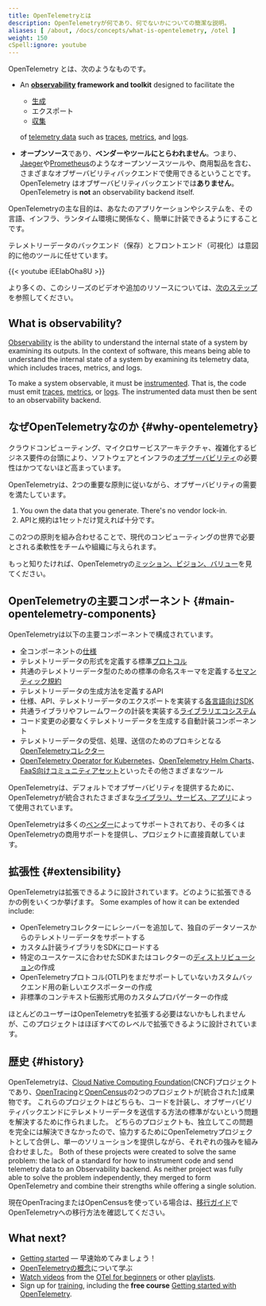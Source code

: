 ```yaml
---
title: OpenTelemetryとは
description: OpenTelemetryが何であり、何でないかについての簡潔な説明。
aliases: [ /about, /docs/concepts/what-is-opentelemetry, /otel ]
weight: 150
cSpell:ignore: youtube
---
```


OpenTelemetry とは、次のようなものです。

- An **[observability] framework and toolkit** designed to facilitate the

  - [生成][instr]
  - エクスポート
  - [収集](../concepts/components/#collector)

  of [telemetry data][] such as [traces], [metrics], and [logs].

- **オープンソース**であり、**ベンダーやツールにとらわれません**。つまり、[Jaeger]や[Prometheus]のようなオープンソースツールや、商用製品を含む、さまざまなオブザーバビリティバックエンドで使用できるということです。OpenTelemetry はオブザーバビリティバックエンドでは**ありません**。
  OpenTelemetry is **not** an observability backend itself.

OpenTelemetryの主な目的は、あなたのアプリケーションやシステムを、その言語、インフラ、ランタイム環境に関係なく、簡単に計装できるようにすることです。

テレメトリーデータのバックエンド（保存）とフロントエンド（可視化）は意図的に他のツールに任せています。

<div class="td-max-width-on-larger-screens">
{{< youtube iEEIabOha8U >}}
</div>

より多くの、このシリーズのビデオや追加のリソースについては、[次のステップ](#what-next)を参照してください。

## What is observability?

[Observability] is the ability to understand the internal state of a system by
examining its outputs. In the context of software, this means being able to
understand the internal state of a system by examining its telemetry data, which
includes traces, metrics, and logs.

To make a system observable, it must be [instrumented][instr]. That is, the code
must emit [traces], [metrics], or [logs]. The instrumented data must then be
sent to an observability backend.

## なぜOpenTelemetryなのか {#why-opentelemetry}

クラウドコンピューティング、マイクロサービスアーキテクチャ、複雑化するビジネス要件の台頭により、ソフトウェアとインフラの[オブザーバビリティ][observability]の必要性はかつてないほど高まっています。

OpenTelemetryは、2つの重要な原則に従いながら、オブザーバビリティの需要を満たしています。

1. You own the data that you generate. There's no vendor lock-in.
2. APIと規約は1セットだけ覚えれば十分です。

この2つの原則を組み合わせることで、現代のコンピューティングの世界で必要とされる柔軟性をチームや組織に与えられます。

もっと知りたければ、OpenTelemetryの[ミッション、ビジョン、バリュー](/community/mission/)を見てください。

## OpenTelemetryの主要コンポーネント {#main-opentelemetry-components}

OpenTelemetryは以下の主要コンポーネントで構成されています。

- 全コンポーネントの[仕様](/docs/specs/otel)
- テレメトリーデータの形式を定義する標準[プロトコル](/docs/specs/otlp/)
- 共通のテレメトリーデータ型のための標準の命名スキーマを定義する[セマンティック規約](/docs/specs/semconv/)
- テレメトリーデータの生成方法を定義するAPI
- 仕様、API、テレメトリーデータのエクスポートを実装する[各言語向けSDK](../languages)
- 共通ライブラリやフレームワークの計装を実装する[ライブラリエコシステム](/ecosystem/registry)
- コード変更の必要なくテレメトリーデータを生成する自動計装コンポーネント
- テレメトリーデータの受信、処理、送信のためのプロキシとなる[OpenTelemetryコレクター](../collector)
- [OpenTelemetry Operator for Kubernetes](../platforms/kubernetes/operator/)、[OpenTelemetry Helm Charts](../platforms/kubernetes/helm/)、[FaaS向けコミュニティアセット](../platforms/faas/)といったその他さまざまなツール

OpenTelemetryは、デフォルトでオブザーバビリティを提供するために、OpenTelemetryが統合されたさまざまな[ライブラリ、サービス、アプリ](/ecosystem/integrations/)によって使用されています。

OpenTelemetryは多くの[ベンダー](/ecosystem/vendors/)によってサポートされており、その多くはOpenTelemetryの商用サポートを提供し、プロジェクトに直接貢献しています。

## 拡張性 {#extensibility}

OpenTelemetryは拡張できるように設計されています。どのように拡張できるかの例をいくつか挙げます。 Some examples of how it can be
extended include:

- OpenTelemetryコレクターにレシーバーを追加して、独自のデータソースからのテレメトリーデータをサポートする
- カスタム計装ライブラリをSDKにロードする
- 特定のユースケースに合わせたSDKまたはコレクターの[ディストリビューション](../concepts/distributions/)の作成
- OpenTelemetryプロトコル(OTLP)をまだサポートしていないカスタムバックエンド用の新しいエクスポーターの作成
- 非標準のコンテキスト伝搬形式用のカスタムプロパゲーターの作成

ほとんどのユーザーはOpenTelemetryを拡張する必要はないかもしれませんが、このプロジェクトはほぼすべてのレベルで拡張できるように設計されています。

## 歴史 {#history}

OpenTelemetryは、[Cloud Native Computing Foundation][]\(CNCF)プロジェクトであり、[OpenTracing](https://opentracing.io)と[OpenCensus](https://opencensus.io)の2つのプロジェクトが\[統合された]成果物です。
これらのプロジェクトはどちらも、コードを計装し、オブザーバビリティバックエンドにテレメトリーデータを送信する方法の標準がないという問題を解決するために作られました。
どちらのプロジェクトも、独立してこの問題を完全には解決できなかったので、協力するためにOpenTelemetryプロジェクトとして合併し、単一のソリューションを提供しながら、それぞれの強みを組み合わせました。
Both of these projects were created to solve the same problem: the lack of a
standard for how to instrument code and send telemetry data to an Observability
backend. As neither project was fully able to solve the problem independently,
they merged to form OpenTelemetry and combine their strengths while offering a
single solution.

現在OpenTracingまたはOpenCensusを使っている場合は、[移行ガイド](../migration/)でOpenTelemetryへの移行方法を確認してください。

[merger]: https://www.cncf.io/blog/2019/05/21/a-brief-history-of-opentelemetry-so-far/

## What next?

- [Getting started](../getting-started/) &mdash; 早速始めてみましょう！
- [OpenTelemetryの概念](../concepts/)について学ぶ
- [Watch videos][] from the [OTel for beginners][] or other [playlists].
- Sign up for [training](/training), including the **free course** [Getting started with OpenTelemetry](/training/#courses).

[Cloud Native Computing Foundation]: https://www.cncf.io
[instr]: ../concepts/instrumentation
[Jaeger]: https://www.jaegertracing.io/
[logs]: ../concepts/signals/logs/
[metrics]: ../concepts/signals/metrics/
[observability]: ../concepts/observability-primer/#what-is-observability
[OTel for beginners]: https://www.youtube.com/playlist?list=PLVYDBkQ1TdyyWjeWJSjXYUaJFVhplRtvN
[playlists]: https://www.youtube.com/@otel-official/playlists
[Prometheus]: https://prometheus.io/
[telemetry data]: ../concepts/signals/
[traces]: ../concepts/signals/traces/
[Watch videos]: https://www.youtube.com/@otel-official
